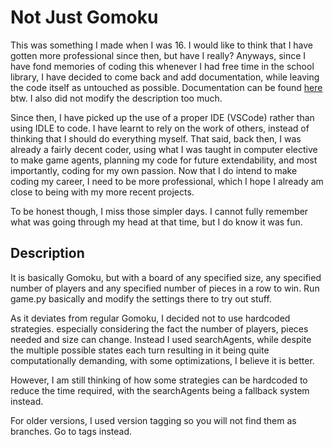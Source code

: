 # Not Just Gomoku

This was something I made when I was 16. I would like to think that I have gotten more professional since then, but have I really? Anyways, since I have fond memories of coding this whenever I had free time in the school library, I have decided to come back and add documentation, while leaving the code itself as untouched as possible. Documentation can be found [here](https://interpause.github.io/not-just-gomoku/) btw. I also did not modify the description too much.

Since then, I have picked up the use of a proper IDE (VSCode) rather than using IDLE to code. I have learnt to rely on the work of others, instead of thinking that I should do everything myself. That said, back then, I was already a fairly decent coder, using what I was taught in computer elective to make game agents, planning my code for future extendability, and most importantly, coding for my own passion. Now that I do intend to make coding my career, I need to be more professional, which I hope I already am close to being with my more recent projects.

To be honest though, I miss those simpler days. I cannot fully remember what was going through my head at that time, but I do know it was fun.

## Description

It is basically Gomoku, but with a board of any specified size, any specified number of players and any specified number of pieces in a row to win. Run game.py basically and modify the settings there to try out stuff.

As it deviates from regular Gomoku, I decided not to use hardcoded strategies. especially considering the fact the number of players, pieces needed and size can change. Instead I used searchAgents, while despite the multiple possible states each turn resulting in it being quite computationally demanding, with some optimizations, I believe it is better.

However, I am still thinking of how some strategies can be hardcoded to reduce the time required, with the searchAgents being a fallback system instead.

For older versions, I used version tagging so you will not find them as branches. Go to tags instead.
